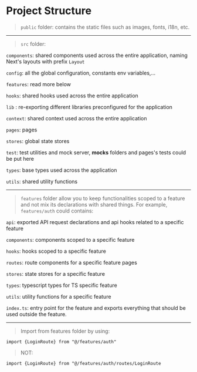 # Project Structure

> `public` folder:
contains the static files such as images, fonts, i18n, etc.

---

> `src` folder:

`components`: shared components used across the entire application, naming Next's layouts with prefix `Layout`

`config`: all the global configuration, constants env variables,...

`features`: read more below

`hooks`: shared hooks used across the entire application

`lib`  : re-exporting different libraries preconfigured for the application

`context`: shared context used across the entire application

`pages`: pages

`stores`: global state stores

`test`: test utilities and mock server, __mocks__ folders and pages's tests could be put here

`types`: base types used across the application

`utils`: shared utility functions

---

> `features` folder allow you to keep functionalities scoped to a feature and not mix its declarations with shared things. For example, `features/auth` could contains:


`api`: exported API request declarations and api hooks related to a specific feature

`components`: components scoped to a specific feature

`hooks`: hooks scoped to a specific feature

`routes`: route components for a specific feature pages

`stores`: state stores for a specific feature

`types`: typescript types for TS specific feature

`utils`: utility functions for a specific feature

`index.ts`: entry point for the feature and exports everything that should be used outside the feature.


---

> Import from features folder by using:

`import {LoginRoute} from "@/features/auth"`

> NOT:

`import {LoginRoute} from "@/features/auth/routes/LoginRoute`
